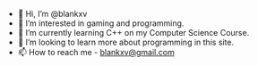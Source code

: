 - 👋 Hi, I’m @blankxv
- 👀 I’m interested in gaming and programming.
- 🌱 I’m currently learning C++ on my Computer Science Course.
- 💞️ I’m looking to learn more about programming in this site.
- 📫 How to reach me - blankxv@gmail.com

<!---
blankxv/blankxv is a ✨ special ✨ repository because its `README.md` (this file) appears on your GitHub profile.
You can click the Preview link to take a look at your changes.
--->
